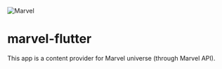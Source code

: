 ![Marvel](https://img.shields.io/badge/api-marvel-red)

# marvel-flutter
This app is a content provider for Marvel universe (through Marvel API).

